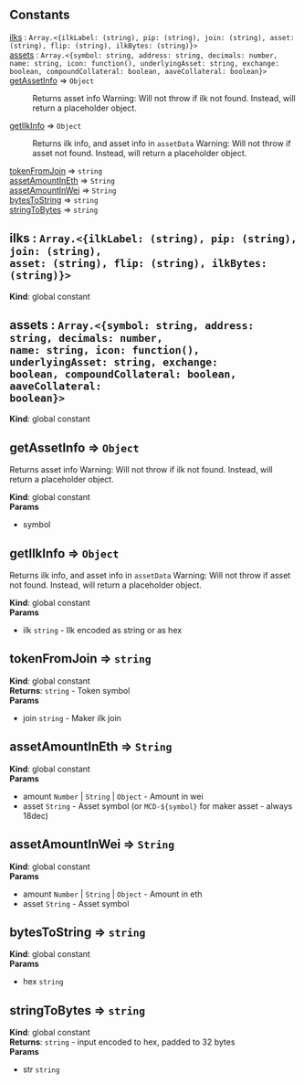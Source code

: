 ## Constants

<dl>
<dt><a href="#ilks">ilks</a> : <code>Array.&lt;{ilkLabel: (string), pip: (string), join: (string), asset: (string), flip: (string), ilkBytes: (string)}&gt;</code></dt>
<dd></dd>
<dt><a href="#assets">assets</a> : <code>Array.&lt;{symbol: string, address: string, decimals: number, name: string, icon: function(), underlyingAsset: string, exchange: boolean, compoundCollateral: boolean, aaveCollateral: boolean}&gt;</code></dt>
<dd></dd>
<dt><a href="#getAssetInfo">getAssetInfo</a> ⇒ <code>Object</code></dt>
<dd><p>Returns asset info
Warning: Will not throw if ilk not found. Instead, will return a placeholder object.</p>
</dd>
<dt><a href="#getIlkInfo">getIlkInfo</a> ⇒ <code>Object</code></dt>
<dd><p>Returns ilk info, and asset info in <code>assetData</code>
Warning: Will not throw if asset not found. Instead, will return a placeholder object.</p>
</dd>
<dt><a href="#tokenFromJoin">tokenFromJoin</a> ⇒ <code>string</code></dt>
<dd></dd>
<dt><a href="#assetAmountInEth">assetAmountInEth</a> ⇒ <code>String</code></dt>
<dd></dd>
<dt><a href="#assetAmountInWei">assetAmountInWei</a> ⇒ <code>String</code></dt>
<dd></dd>
<dt><a href="#bytesToString">bytesToString</a> ⇒ <code>string</code></dt>
<dd></dd>
<dt><a href="#stringToBytes">stringToBytes</a> ⇒ <code>string</code></dt>
<dd></dd>
</dl>

<a name="ilks"></a>

## ilks : <code>Array.&lt;{ilkLabel: (string), pip: (string), join: (string), asset: (string), flip: (string), ilkBytes: (string)}&gt;</code>
**Kind**: global constant  
<a name="assets"></a>

## assets : <code>Array.&lt;{symbol: string, address: string, decimals: number, name: string, icon: function(), underlyingAsset: string, exchange: boolean, compoundCollateral: boolean, aaveCollateral: boolean}&gt;</code>
**Kind**: global constant  
<a name="getAssetInfo"></a>

## getAssetInfo ⇒ <code>Object</code>
Returns asset info
Warning: Will not throw if ilk not found. Instead, will return a placeholder object.

**Kind**: global constant  
**Params**

- symbol

<a name="getIlkInfo"></a>

## getIlkInfo ⇒ <code>Object</code>
Returns ilk info, and asset info in `assetData`
Warning: Will not throw if asset not found. Instead, will return a placeholder object.

**Kind**: global constant  
**Params**

- ilk <code>string</code> - Ilk encoded as string or as hex

<a name="tokenFromJoin"></a>

## tokenFromJoin ⇒ <code>string</code>
**Kind**: global constant  
**Returns**: <code>string</code> - Token symbol  
**Params**

- join <code>string</code> - Maker ilk join

<a name="assetAmountInEth"></a>

## assetAmountInEth ⇒ <code>String</code>
**Kind**: global constant  
**Params**

- amount <code>Number</code> | <code>String</code> | <code>Object</code> - Amount in wei
- asset <code>String</code> - Asset symbol (or `MCD-${symbol}` for maker asset - always 18dec)

<a name="assetAmountInWei"></a>

## assetAmountInWei ⇒ <code>String</code>
**Kind**: global constant  
**Params**

- amount <code>Number</code> | <code>String</code> | <code>Object</code> - Amount in eth
- asset <code>String</code> - Asset symbol

<a name="bytesToString"></a>

## bytesToString ⇒ <code>string</code>
**Kind**: global constant  
**Params**

- hex <code>string</code>

<a name="stringToBytes"></a>

## stringToBytes ⇒ <code>string</code>
**Kind**: global constant  
**Returns**: <code>string</code> - input encoded to hex, padded to 32 bytes  
**Params**

- str <code>string</code>

